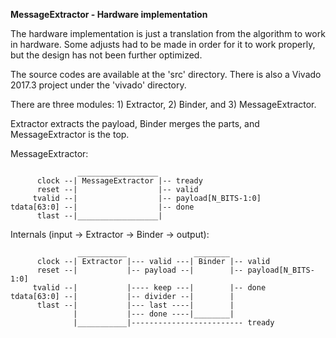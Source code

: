 **MessageExtractor - Hardware implementation**

The hardware implementation is just a translation from the algorithm to work in hardware. Some adjusts had to be made in order for it to work properly, but the design has not been further optimized.

The source codes are available at the 'src' directory.
There is also a Vivado 2017.3 project under the 'vivado' directory.

There are three modules: 1) Extractor, 2) Binder, and 3) MessageExtractor.

Extractor extracts the payload, Binder merges the parts, and MessageExtractor is the top.

MessageExtractor:
```
               __________________ 
      clock --| MessageExtractor |-- tready
      reset --|                  |-- valid
     tvalid --|                  |-- payload[N_BITS-1:0]
tdata[63:0] --|                  |-- done
      tlast --|__________________|
```

Internals (input -> Extractor -> Binder -> output):
```
               ___________               ________
      clock --| Extractor |--- valid ---| Binder |-- valid
      reset --|           |-- payload --|        |-- payload[N_BITS-1:0]
     tvalid --|           |---- keep ---|        |-- done
tdata[63:0] --|           |-- divider --|        |
      tlast --|           |--- last ----|        |
              |           |--- done ----|________|
              |___________|------------------------- tready
```
